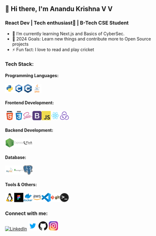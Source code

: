 ## 👋 Hi there, I'm Anandu Krishna V V

### React Dev | Tech enthusiast👾 | B-Tech CSE Student

- 🌱 I’m currently learning Next.js and Basics of CyberSec.
- 🥅 2024 Goals: Learn new things and contribute more to Open Source projects
- ⚡ Fun fact: I love to read and play cricket

### Tech Stack:

#### Programming Languages:
<img align="left" alt="Python" width="30px" src="https://raw.githubusercontent.com/github/explore/master/topics/python/python.png" />
<img align="left" alt="C" width="30px" src="https://raw.githubusercontent.com/github/explore/master/topics/c/c.png" />
<img align="left" alt="C++" width="30px" src="https://raw.githubusercontent.com/github/explore/master/topics/cpp/cpp.png" />
<img align="left" alt="Java" width="30px" src="https://raw.githubusercontent.com/github/explore/master/topics/java/java.png" />
<br />
<br />

#### Frontend Development:
<img align="left" alt="HTML5" width="30px" src="https://raw.githubusercontent.com/github/explore/master/topics/html/html.png" />
<img align="left" alt="CSS3" width="30px" src="https://raw.githubusercontent.com/github/explore/master/topics/css/css.png" />
<img align="left" alt="Sass" width="30px" src="https://raw.githubusercontent.com/github/explore/master/topics/sass/sass.png" />
<img align="left" alt="Bootstrap" width="30px" src="https://raw.githubusercontent.com/github/explore/master/topics/bootstrap/bootstrap.png" />
<img align="left" alt="JavaScript" width="30px" src="https://raw.githubusercontent.com/github/explore/master/topics/javascript/javascript.png" />
<img align="left" alt="React" width="30px" src="https://raw.githubusercontent.com/github/explore/master/topics/react/react.png" />
<img align="left" alt="Redux" width="30px" src="https://raw.githubusercontent.com/github/explore/master/topics/redux/redux.png" />
<br />
<br />


#### Backend Development:
<img align="left" alt="Node.js" width="30px" src="https://raw.githubusercontent.com/github/explore/master/topics/nodejs/nodejs.png" />
<img align="left" alt="Express.js" width="30px" src="https://raw.githubusercontent.com/github/explore/master/topics/express/express.png" />
<img align="left" alt="Flask" width="30px" src="https://raw.githubusercontent.com/github/explore/master/topics/flask/flask.png" />
<br />
<br />

#### Database:
<img align="left" alt="MySQL" width="30px" src="https://raw.githubusercontent.com/github/explore/master/topics/mysql/mysql.png" />
<img align="left" alt="MongoDB" width="30px" src="https://raw.githubusercontent.com/github/explore/master/topics/mongodb/mongodb.png" />
<img align="left" alt="PostgreSQL" width="30px" src="https://raw.githubusercontent.com/github/explore/master/topics/postgresql/postgresql.png" />
<br />
<br />

#### Tools & Others:
<img align="left" alt="Linux" width="30px" src="https://raw.githubusercontent.com/github/explore/master/topics/linux/linux.png" />
<img align="left" alt="Figma" width="30px" src="https://raw.githubusercontent.com/github/explore/master/topics/figma/figma.png" />
<img align="left" alt="Docker" width="30px" src="https://raw.githubusercontent.com/github/explore/master/topics/docker/docker.png" />
<img align="left" alt="AWS" width="30px" src="https://raw.githubusercontent.com/github/explore/master/topics/aws/aws.png" />
<img align="left" alt="Visual Studio Code" width="30px" src="https://raw.githubusercontent.com/github/explore/master/topics/visual-studio-code/visual-studio-code.png" />
<img align="left" alt="Git" width="30px" src="https://raw.githubusercontent.com/github/explore/master/topics/git/git.png" />
<img align="left" alt="Terminal" width="30px" src="https://raw.githubusercontent.com/github/explore/master/topics/terminal/terminal.png" />
<br />
<br />


### Connect with me:

<a href="https://www.linkedin.com/in/your-linkedin-profile"><img src="https://raw.githubusercontent.com/github/explore/master/topics/linkedin/linkedin.png" alt="LinkedIn" width="30px"></a>
<a href="https://twitter.com/your-twitter-profile"><img src="https://raw.githubusercontent.com/github/explore/master/topics/twitter/twitter.png" alt="Twitter" width="30px"></a>
<a href="https://github.com/your-github-profile"><img src="https://raw.githubusercontent.com/github/explore/master/topics/github/github.png" alt="GitHub" width="30px"></a>
<a href="https://www.instagram.com/your-instagram-profile"><img src="https://raw.githubusercontent.com/github/explore/master/topics/instagram/instagram.png" alt="Instagram" width="30px"></a>
